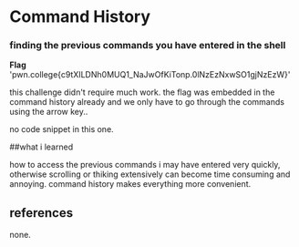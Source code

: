 # Command History
### finding the previous commands you have entered in the shell

**Flag** 'pwn.college{c9tXILDNh0MUQ1_NaJwOfKiTonp.0lNzEzNxwSO1gjNzEzW}'

this challenge didn't require much work. the flag was embedded in the command history already and we only have to go through the commands using the arrow key..

no code snippet in this one.

##what i learned

how to access the previous commands i may have entered very quickly, otherwise scrolling or thiking extensively can become time consuming and annoying.
command history makes everything more convenient.

## references
none.
